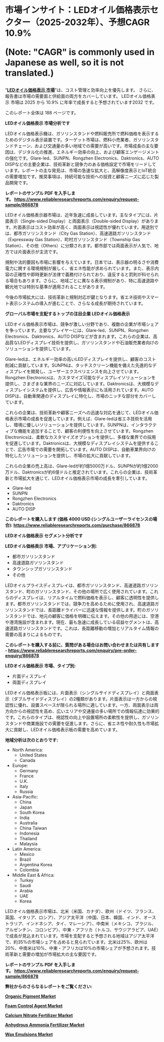 <p><h1>市場インサイト：LEDオイル価格表示セクター（2025-2032年）、予想CAGR 10.9%  

(Note: "CAGR" is commonly used in Japanese as well, so it is not translated.)</h1></p><p>&ldquo;<strong><a href="https://www.reliableresearchreports.com/led-oil-price-display-r866878?utm_campaign=107&utm_medium=9&utm_source=Github&utm_content=ia&utm_term=25012025&utm_id=led-oil-price-display">LEDオイル価格表示 市場</a></strong>&rdquo;は、コスト管理と効率向上を優先します。 さらに、報告書は市場の需要面と供給面の両方をカバーしています。 LEDオイル価格表示 市場は 2025 から 10.9% に年率で成長すると予想されています2032 です。</p>
<p>このレポート全体は 188 ページです。</p>
<p><strong>LEDオイル価格表示 市場分析です</strong></p>
<p><p>LEDオイル価格表示機は、ガソリンスタンドや燃料販売所で燃料価格を表示するためのデジタル表示装置です。ターゲット市場は、燃料小売業者、ガソリンスタンドチェーン、および交通量の多い地域での需要が高いです。市場成長の主な要因は、デジタル化の推進、エネルギー効率の向上、および顧客エンゲージメントの強化です。Glare-led、SUNPN、Rongzhen Electronics、Daktronics、AUTO DISPなどの主要企業は、技術革新と競争力のある価格設定で市場をリードしています。レポートの主な発見は、市場の急速な拡大と、高解像度表示とIoT統合の需要増加です。推奨事項は、持続可能な技術への投資と顧客ニーズに応じた製品開発です。</p></p>
<p><strong>レポートのサンプル PDF を入手します。&nbsp;<a href="https://www.reliableresearchreports.com/enquiry/request-sample/866878?utm_campaign=107&utm_medium=9&utm_source=Github&utm_content=ia&utm_term=25012025&utm_id=led-oil-price-display">https://www.reliableresearchreports.com/enquiry/request-sample/866878</a></strong></p>
<p><p>LEDオイル価格表示器市場は、近年急速に成長しています。主なタイプには、片面表示（Single-sided Display）と両面表示（Double-sided Display）があります。片面表示はコスト効率が高く、両面表示は視認性が優れています。用途別では、都市ガソリンスタンド（City Gas Station）、高速道路ガソリンスタンド（Expressway Gas Station）、町村ガソリンスタンド（Township Gas Station）、その他（Others）に分類されます。都市部では両面表示が人気で、地方では片面表示が主流です。</p><p>規制や法的要因も市場に影響を与えています。日本では、表示器の明るさや消費電力に関する環境規制が厳しく、省エネ性能が求められています。また、表示内容の正確性や即時更新が法律で義務付けられており、違反すると罰則が科せられる場合もあります。さらに、地域ごとに異なる表示規制があり、特に高速道路や観光地では特別な基準が適用されることがあります。</p><p>今後の市場拡大には、技術革新と規制対応が鍵となります。省エネ技術やスマート表示システムの導入が進むことで、さらなる成長が期待されています。</p></p>
<p><strong>グローバル市場を支配するトップの注目企業 LEDオイル価格表示</strong></p>
<p><p>LEDオイル価格表示市場は、競争が激しい分野であり、複数の企業が市場シェアを争っています。主要なプレイヤーには、Glare-led、SUNPN、Rongzhen Electronics、Daktronics、AUTO DISPなどが含まれます。これらの企業は、高品質なLEDディスプレイ技術を提供し、ガソリンスタンドや石油販売業者向けのソリューションを提供しています。</p><p>Glare-ledは、エネルギー効率の高いLEDディスプレイを提供し、顧客のコスト削減に貢献しています。SUNPNは、タッチスクリーン機能を備えた先進的なディスプレイを開発し、ユーザーエクスペリエンスを向上させています。Rongzhen Electronicsは、カスタマイズ可能なディスプレイソリューションを提供し、さまざまな業界のニーズに対応しています。Daktronicsは、大規模なディスプレイシステムを提供し、広告や情報表示にも活用されています。AUTO DISPは、自動車関連のディスプレイに特化し、市場のニッチな部分をカバーしています。</p><p>これらの企業は、技術革新や顧客ニーズへの迅速な対応を通じて、LEDオイル価格表示市場の成長を促進しています。例えば、Glare-ledは省エネ技術を活用し、環境に優しいソリューションを提供しています。SUNPNは、インタラクティブな機能を追加することで、顧客の利便性を向上させています。Rongzhen Electronicsは、柔軟なカスタマイズオプションを提供し、多様な業界での採用を促進しています。Daktronicsは、大規模なディスプレイシステムを提供することで、広告市場での需要を開拓しています。AUTO DISPは、自動車業界向けの特化したソリューションを提供し、市場の拡大に貢献しています。</p><p>これらの企業の売上高は、Glare-ledが約1億5000万ドル、SUNPNが約1億2000万ドル、Daktronicsが約6億ドルと推定されています。これらの企業は、技術革新と市場拡大を通じて、LEDオイル価格表示市場の成長を牽引しています。</p></p>
<p><ul><li>Glare-led</li><li>SUNPN</li><li>Rongzhen Electronics</li><li>Daktronics</li><li>AUTO DISP</li></ul></p>
<p><strong>このレポートを購入します (価格 4000 USD (シングルユーザーライセンスの場合):&nbsp;<a href="https://www.reliableresearchreports.com/purchase/866878?utm_campaign=107&utm_medium=9&utm_source=Github&utm_content=ia&utm_term=25012025&utm_id=led-oil-price-display">https://www.reliableresearchreports.com/purchase/866878</a></strong></p>
<p><strong>LEDオイル価格表示 セグメント分析です</strong></p>
<p><strong>LEDオイル価格表示 市場、アプリケーション別:</strong></p>
<p><ul><li>都市ガソリンスタンド</li><li>高速道路ガソリンスタンド</li><li>タウンシップガソリンスタンド</li><li>その他</li></ul></p>
<p><p>LEDオイルプライスディスプレイは、都市ガソリンスタンド、高速道路ガソリンスタンド、町のガソリンスタンド、その他の場所で広く使用されています。これらのディスプレイは、リアルタイムで燃料価格を表示し、顧客に透明性を提供します。都市ガソリンスタンドでは、競争力を高めるために使用され、高速道路ガソリンスタンドでは、長距離ドライバーに迅速な情報を提供します。町のガソリンスタンドでは、地元の顧客に価格を明確に伝えます。その他の用途には、空港や港湾施設が含まれます。現在、最も急速に成長している収益セグメントは、高速道路ガソリンスタンドです。これは、長距離移動の増加とリアルタイム情報の需要の高まりによるものです。</p></p>
<p><strong>このレポートを購入する前に、質問がある場合はお問い合わせまたは共有します - <a href="https://www.reliableresearchreports.com/enquiry/pre-order-enquiry/866878?utm_campaign=107&utm_medium=9&utm_source=Github&utm_content=ia&utm_term=25012025&utm_id=led-oil-price-display">https://www.reliableresearchreports.com/enquiry/pre-order-enquiry/866878</a></strong></p>
<p><strong>LEDオイル価格表示 市場、タイプ別:</strong></p>
<p><ul><li>片面ディスプレイ</li><li>両面ディスプレイ</li></ul></p>
<p><p>LEDオイル価格表示板には、片面表示（シングルサイドディスプレイ）と両面表示（ダブルサイドディスプレイ）の2種類があります。片面表示は一方からの視認性に優れ、設置スペースが限られる場所に適しています。一方、両面表示は両方向からの視認性を高め、広いエリアや交通量の多い場所での情報伝達に効果的です。これらのタイプは、視認性の向上や設置場所の柔軟性を提供し、ガソリンスタンドや商業施設での需要を促進します。さらに、省エネ性や耐久性も市場拡大に貢献し、LEDオイル価格表示板の需要を高めています。</p></p>
<p><strong>地域分析は次のとおりです:</strong></p>
<p><ul>
    <li>
        North America:
        <ul>
            <li>United States</li>
            <li>Canada</li>
        </ul>
    </li>
    <li>
        Europe:
        <ul>
            <li>Germany</li>
            <li>France</li>
            <li>U.K.</li>
            <li>Italy</li>
            <li>Russia</li>
        </ul>
    </li>
    <li>
        Asia-Pacific:
        <ul>
            <li>China</li>
            <li>Japan</li>
            <li>South Korea</li>
            <li>India</li>
            <li>Australia</li>
            <li>China Taiwan</li>
            <li>Indonesia</li>
            <li>Thailand</li>
            <li>Malaysia</li>
        </ul>
    </li>
    <li>
        Latin America:
        <ul>
            <li>Mexico</li>
            <li>Brazil</li>
            <li>Argentina Korea</li>
            <li>Colombia</li>
        </ul>
    </li>
    <li>
        Middle East & Africa:
        <ul>
            <li>Turkey</li>
            <li>Saudi</li>
            <li>Arabia</li>
            <li>UAE</li>
            <li>Korea</li>
        </ul>
    </li>
    </ul></p>
<p><p>LEDオイル価格表示市場は、北米（米国、カナダ）、欧州（ドイツ、フランス、英国、イタリア、ロシア）、アジア太平洋（中国、日本、韓国、インド、オーストラリア、インドネシア、タイ、マレーシア）、中南米（メキシコ、ブラジル、アルゼンチン、コロンビア）、中東・アフリカ（トルコ、サウジアラビア、UAE）で成長が見込まれています。市場を支配すると予想される地域はアジア太平洋で、約35%の市場シェアを占めると見られています。北米は25%、欧州は20%、中南米は10%、中東・アフリカは10%の市場シェアが予想されます。技術革新と需要の増加が市場拡大の主な要因です。</p></p>
<p><strong>レポートのサンプル PDF を入手します。&nbsp;<a href="https://www.reliableresearchreports.com/enquiry/request-sample/866878?utm_campaign=107&utm_medium=9&utm_source=Github&utm_content=ia&utm_term=25012025&utm_id=led-oil-price-display">https://www.reliableresearchreports.com/enquiry/request-sample/866878</a></strong></p>
<p><strong></strong></p>
<p><strong></strong></p>
<p><strong></strong></p>
<p><strong></strong></p>
<p><strong>弊社からのさらなるレポートをご覧ください:</strong></p>
<p><strong><p><a href="https://github.com/petbigbeepjn/Market-Research-Report-List-1/blob/main/organic-pigment-market.md?utm_campaign=107&utm_medium=9&utm_source=Github&utm_content=ia&utm_term=25012025&utm_id=led-oil-price-display">Organic Pigment Market</a></p><p><a href="https://github.com/risingtrista99259/Market-Research-Report-List-1/blob/main/foam-control-agent-market.md?utm_campaign=107&utm_medium=9&utm_source=Github&utm_content=ia&utm_term=25012025&utm_id=led-oil-price-display">Foam Control Agent Market</a></p><p><a href="https://github.com/hartsockdonnette82/Market-Research-Report-List-1/blob/main/calcium-nitrate-fertilizer-market.md?utm_campaign=107&utm_medium=9&utm_source=Github&utm_content=ia&utm_term=25012025&utm_id=led-oil-price-display">Calcium Nitrate Fertilizer Market</a></p><p><a href="https://github.com/birnbaumbulah0/Market-Research-Report-List-1/blob/main/anhydrous-ammonia-fertilizer-market.md?utm_campaign=107&utm_medium=9&utm_source=Github&utm_content=ia&utm_term=25012025&utm_id=led-oil-price-display">Anhydrous Ammonia Fertilizer Market</a></p><p><a href="https://github.com/dmitriyvo6rog/Market-Research-Report-List-1/blob/main/wax-emulsions-market.md?utm_campaign=107&utm_medium=9&utm_source=Github&utm_content=ia&utm_term=25012025&utm_id=led-oil-price-display">Wax Emulsions Market</a></p></strong></p>